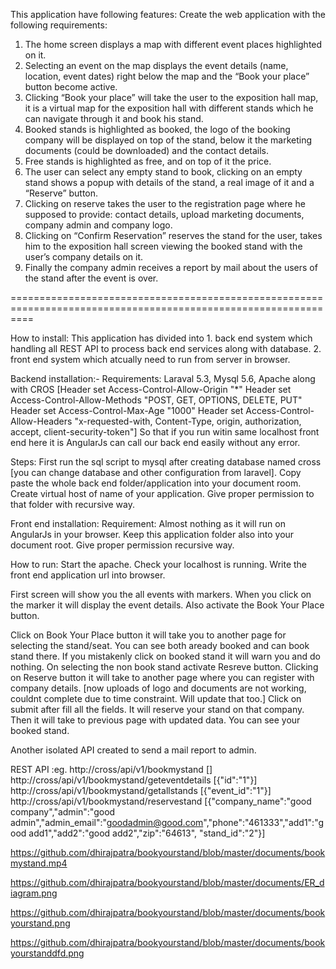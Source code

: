 This application have following features:
Create the web application with the following requirements:

1. The home screen displays a map with different event places highlighted on it.
2. Selecting an event on the map displays the event details (name, location, event dates) right below the map and the “Book your place” button become active.
3. Clicking “Book your place” will take the user to the exposition hall map, it is a virtual map for the exposition hall with different stands which he can navigate through it and book his stand.
4. Booked stands is highlighted as booked, the logo of the booking company will be displayed on top of the stand, below it the marketing documents (could be downloaded) and the contact details.
5. Free stands is highlighted as free, and on top of it the price.
6. The user can select any empty stand to book, clicking on an empty stand shows a popup with details of the stand, a real image of it and a “Reserve” button.
7. Clicking on reserve takes the user to the registration page where he supposed to provide: contact details, upload marketing documents, company admin and company logo.
8. Clicking on “Confirm Reservation” reserves the stand for the user, takes him to the exposition hall screen viewing the booked stand with the user’s company details on it.
9. Finally the company admin receives a report by mail about the users of the stand after the event is over.

================================================================================================================

How to install:
This application has divided into 1. back end system which handling all REST API to process back end services along with database. 2. front end system which atcually need to run from server in browser.

Backend installation:-
Requirements:
Laraval 5.3, Mysql 5.6, Apache along with CROS [Header set Access-Control-Allow-Origin "*"
                                                Header set Access-Control-Allow-Methods "POST, GET, OPTIONS, DELETE, PUT"
                                                Header set Access-Control-Max-Age "1000"
                                                Header set Access-Control-Allow-Headers "x-requested-with, Content-Type, origin, authorization, accept, client-security-token"]
So that if you run witin same localhost front end here it is AngularJs can call our back end easily without any error.

Steps:
First run the sql script to mysql after creating database named cross [you can change database and other configuration from laravel].
Copy paste the whole back end folder/application into your document room.
Create virtual host of name of your application.
Give proper permission to that folder with recursive way.

Front end installation:
Requirement:
Almost nothing as it will run on AngularJs in your browser.
Keep this application folder also into your document root.
Give proper permission recursive way.

How to run:
Start the apache. Check your localhost is running.
Write the front end application url into browser.

First screen will show you the all events with markers. When you click on the marker it will display the event details. Also activate the Book Your Place button.

Click on Book Your Place button it will take you to another page for selecting the stand/seat.
You can see both aready booked and can book stand there. If you mistakenly click on booked stand it will warn you and do nothing.
On selecting the non book stand activate Resreve button.
Clicking on Reserve button it will take to another page where you can register with company details. [now uploads of logo and documents are not working, couldnt complete due to time constraint. Will update that too.]
Click on submit after fill all the fields. It will reserve your stand on that company. Then it will take to previous page with updated data. You can see your booked stand.

Another isolated API created to send a mail report to admin.

REST API :eg.
http://cross/api/v1/bookmystand
[]
http://cross/api/v1/bookmystand/geteventdetails
[{"id":"1"}]
http://cross/api/v1/bookmystand/getallstands
[{"event_id":"1"}]
http://cross/api/v1/bookmystand/reservestand
[{"company_name":"good company","admin":"good admin","admin_email":"goodadmin@good.com","phone":"461333","add1":"good add1","add2":"good add2","zip":"64613", "stand_id":"2"}]


https://github.com/dhirajpatra/bookyourstand/blob/master/documents/bookmystand.mp4

https://github.com/dhirajpatra/bookyourstand/blob/master/documents/ER_diagram.png

https://github.com/dhirajpatra/bookyourstand/blob/master/documents/bookyourstand.png

https://github.com/dhirajpatra/bookyourstand/blob/master/documents/bookyourstanddfd.png


